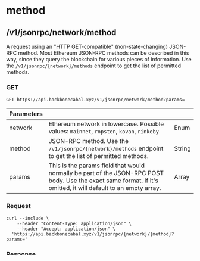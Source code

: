 # method

## /v1/jsonrpc/network/method

A request using an "HTTP GET-compatible" (non-state-changing) JSON-RPC method.
Most Ethereum JSON-RPC methods can be described in this way, since they query
the blockchain for various pieces of information. Use the
`/v1/jsonrpc/{network}/methods` endpoint to get the list of permitted methods.

### GET

`GET https://api.backbonecabal.xyz/v1/jsonrpc/network/method?params=`

| Parameters |                                                                                                                                                                |        |
| ---------- | -------------------------------------------------------------------------------------------------------------------------------------------------------------- | ------ |
| network    | Ethereum network in lowercase. Possible values: `mainnet`, `ropsten`, `kovan`, `rinkeby`                                                                       | Enum   |
| method     | JSON-RPC method. Use the `/v1/jsonrpc/{network}/methods` endpoint to get the list of permitted methods.                                                        | String |
| params     | This is the params field that would normally be part of the JSON-RPC POST body. Use the exact same format. If it's omitted, it will default to an empty array. | Array  |

### Request

```
curl --include \
    --header "Content-Type: application/json" \
    --header "Accept: application/json" \
  'https://api.backbonecabal.xyz/v1/jsonrpc/{network}/{method}?params='
```

### Response

| Attributes                              |          |        |
| --------------------------------------- | -------- | ------ |
| `jsonrpc`                               | required | enum   |
| JSON-RPC version                        | `2.0`    | string |
| `id`                                    | required | number |
| JSON-RPC request ID                     |          |        |
| `result`                                |          | string |
| JSON-RPC result (can also be an object) |          |        |

#### JSON-RPC Response

`200`

#### HEADERS

`Content-Type:application/json`

#### BODY

```
{
  "jsonrpc": "2.0",
  "id": -5294191,
  "result": "sed dolor eu ullamco"
}
```

**JSON Schema**

```
{
  "type": "object",
  "properties": {
    "jsonrpc": {
      "type": "string",
      "description": "JSON-RPC version",
      "enum": [
        "2.0"
      ]
    },
    "id": {
      "type": "integer",
      "description": "JSON-RPC request ID"
    },
    "result": {
      "type": "string",
      "description": "JSON-RPC result (can also be an object)"
    }
  },
  "required": [
    "jsonrpc",
    "id"
  ]
}
```

### Response

Bad JSON in `params` query parameter

`400`

#### HEADERS

`Content-Type:application/json`

### Response

JSON-RPC method is not a valid GET method

`404`

#### HEADERS

`Content-Type:application/json`

### Response

Server error

`500`

#### HEADERS

`Content-Type:application/json`

### Response

Ethereum client error

`502`

#### HEADERS

`Content-Type:application/json`

